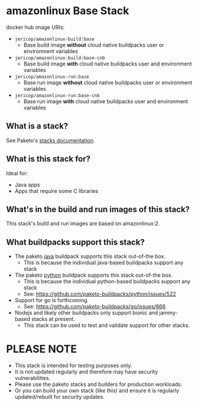 # amazonlinux Base Stack

docker hub image URIs:
* `jericop/amazonlinux-build:base`
    * Base build image **without** cloud native buildpacks user or environment variables
* `jericop/amazonlinux-build:base-cnb`
    * Base build image **with** cloud native buildpacks user and environment variables
* `jericop/amazonlinux-run:base`
    * Base run image **without** cloud native buildpacks user or environment variables
* `jericop/amazonlinux-run:base-cnb`
    * Base run image **with** cloud native buildpacks user and environment variables
    

## What is a stack?
See Paketo's [stacks documentation](https://paketo.io/docs/concepts/stacks/).

## What is this stack for?
Ideal for:
- Java apps
- Apps that require some C libraries

## What's in the build and run images of this stack?
This stack's build and run images are based on amazonlinux:2.

## What buildpacks support this stack?
* The paketo [java](https://github.com/paketo-buildpacks/java) buildpack supports this stack out-of-the box.
    * This is because the individual java-based buildpacks support any stack
* The paketo [python](https://github.com/paketo-buildpacks/python) buildpack supports this stack out-of-the box.
    * This is because the individual python-based buildpacks support any stack
    * See: https://github.com/paketo-buildpacks/python/issues/522
* Support for go is forthcoming.
    * See: https://github.com/paketo-buildpacks/go/issues/666
* Nodejs and likely other buildpacks only support bionic and jammy-based stacks at present.
    * This stack can be used to test and validate support for other stacks.

# PLEASE NOTE

* This stack is intended for testing purposes only.
* It is not updated regularly and therefore may have security vulnerabilities.
* Please use the paketo stacks and builders for production workloads.
* Or you can build your own stack (like this) and ensure it is regularly updated/rebuilt for security updates.

